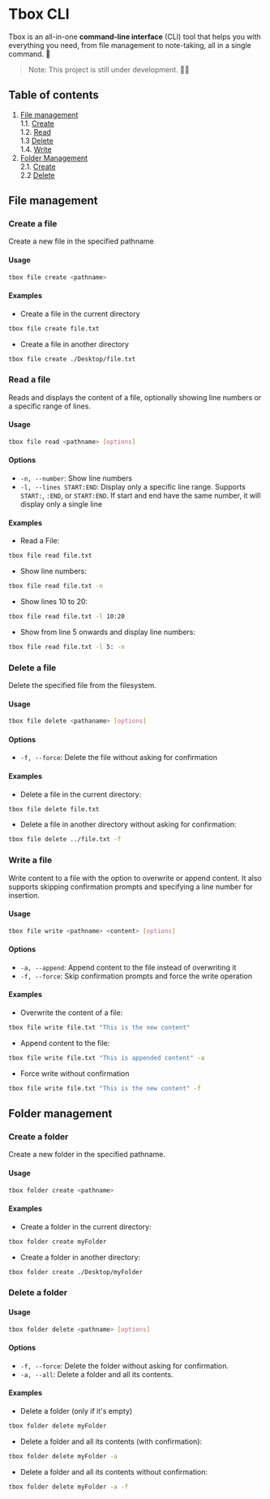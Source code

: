# Tbox CLI
Tbox is an all-in-one **command-line interface** (CLI) tool that helps you with everything you need, from file management to note-taking, all in a single command. 🚀

> Note: This project is still under development. 👨‍💻

## Table of contents

1. [File management](#file-management)  
    1.1. [Create](#create-a-file)  
    1.2. [Read](#read-a-file)  
    1.3  [Delete](#delete-a-file)  
    1.4. [Write](#write-a-file)
2. [Folder Management](#folder-management)  
    2.1. [Create](#create-a-folder)  
    2.2 [Delete](#delete-a-folder)  

## File management

### Create a file
Create a new file in the specified pathname

#### Usage
```sh
tbox file create <pathname>
```
#### Examples
- Create a file in the current directory
```sh
tbox file create file.txt
```
- Create a file in another directory
```sh
tbox file create ./Desktop/file.txt
```

### Read a file
Reads and displays the content of a file, optionally showing line numbers or a specific range of lines.

#### Usage
```sh
tbox file read <pathname> [options]
```

#### Options
- `-n, --number`: Show line numbers
- `-l, --lines START:END`: Display only a specific line range. Supports `START:`, `:END`, or `START:END`. If start and end have the same number, it will display only a single line

#### Examples
- Read a File:
```sh
tbox file read file.txt
```
- Show line numbers:
```sh
tbox file read file.txt -n
```
- Show lines 10 to 20:
```sh
tbox file read file.txt -l 10:20
```
- Show from line 5 onwards and display line numbers:
```sh
tbox file read file.txt -l 5: -n
```

### Delete a file
Delete the specified file from the filesystem.

#### Usage
```sh
tbox file delete <pathaname> [options]
```

#### Options
- `-f, --force`: Delete the file without asking for confirmation

#### Examples
- Delete a file in the current directory:
```sh
tbox file delete file.txt
```
- Delete a file in another directory without asking for confirmation:
```sh
tbox file delete ../file.txt -f
```

### Write a file
Write content to a file with the option to overwrite or append content. It also supports skipping confirmation prompts and specifying a line number for insertion.

#### Usage
```sh
tbox file write <pathname> <content> [options]
```

#### Options
- `-a, --append`: Append content to the file instead of overwriting it
- `-f, --force`: Skip confirmation prompts and force the write operation

#### Examples
- Overwrite the content of a file:
```sh
tbox file write file.txt "This is the new content"
```
- Append content to the file:
```sh
tbox file write file.txt "This is appended content" -a
```
- Force write without confirmation
```sh
tbox file write file.txt "This is the new content" -f
```

## Folder management

### Create a folder
Create a new folder in the specified pathname.

#### Usage
```sh
tbox folder create <pathname>
```

#### Examples
- Create a folder in the current directory:
```sh
tbox folder create myFolder
```
- Create a folder in another directory:
```sh
tbox folder create ./Desktop/myFolder
```

### Delete a folder

#### Usage
```sh
tbox folder delete <pathname> [options]
```

#### Options
- `-f, --force`: Delete the folder without asking for confirmation.
- `-a, --all`: Delete a folder and all its contents.


#### Examples
- Delete a folder (only if it's empty)
```sh
tbox folder delete myFolder
```
- Delete a folder and all its contents (with confirmation):
```sh
tbox folder delete myFolder -a
```
- Delete a folder and all its contents without confirmation:
```sh
tbox folder delete myFolder -a -f
```